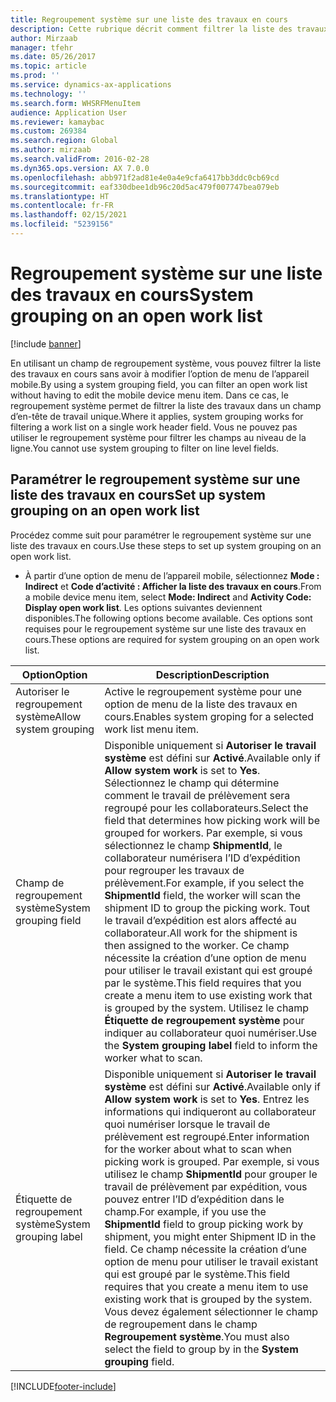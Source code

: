 ```yaml
---
title: Regroupement système sur une liste des travaux en cours
description: Cette rubrique décrit comment filtrer la liste des travaux en cours sur un appareil mobile.
author: Mirzaab
manager: tfehr
ms.date: 05/26/2017
ms.topic: article
ms.prod: ''
ms.service: dynamics-ax-applications
ms.technology: ''
ms.search.form: WHSRFMenuItem
audience: Application User
ms.reviewer: kamaybac
ms.custom: 269384
ms.search.region: Global
ms.author: mirzaab
ms.search.validFrom: 2016-02-28
ms.dyn365.ops.version: AX 7.0.0
ms.openlocfilehash: abb971f2ad81e4e0a4e9cfa6417bb3ddc0cb69cd
ms.sourcegitcommit: eaf330dbee1db96c20d5ac479f007747bea079eb
ms.translationtype: HT
ms.contentlocale: fr-FR
ms.lasthandoff: 02/15/2021
ms.locfileid: "5239156"
---
```

# <a name="system-grouping-on-an-open-work-list"></a><span data-ttu-id="e8703-103">Regroupement système sur une liste des travaux en cours</span><span class="sxs-lookup"><span data-stu-id="e8703-103">System grouping on an open work list</span></span>

[!include [banner](../includes/banner.md)]

<span data-ttu-id="e8703-104">En utilisant un champ de regroupement système, vous pouvez filtrer la liste des travaux en cours sans avoir à modifier l’option de menu de l’appareil mobile.</span><span class="sxs-lookup"><span data-stu-id="e8703-104">By using a system grouping field, you can filter an open work list without having to edit the mobile device menu item.</span></span>
<span data-ttu-id="e8703-105">Dans ce cas, le regroupement système permet de filtrer la liste des travaux dans un champ d’en-tête de travail unique.</span><span class="sxs-lookup"><span data-stu-id="e8703-105">Where it applies, system grouping works for filtering a work list on a single work header field.</span></span> <span data-ttu-id="e8703-106">Vous ne pouvez pas utiliser le regroupement système pour filtrer les champs au niveau de la ligne.</span><span class="sxs-lookup"><span data-stu-id="e8703-106">You cannot use system grouping to filter on line level fields.</span></span>

## <a name="set-up-system-grouping-on-an-open-work-list"></a><span data-ttu-id="e8703-107">Paramétrer le regroupement système sur une liste des travaux en cours</span><span class="sxs-lookup"><span data-stu-id="e8703-107">Set up system grouping on an open work list</span></span>
<span data-ttu-id="e8703-108">Procédez comme suit pour paramétrer le regroupement système sur une liste des travaux en cours.</span><span class="sxs-lookup"><span data-stu-id="e8703-108">Use these steps to set up system grouping on an open work list.</span></span>

-   <span data-ttu-id="e8703-109">À partir d’une option de menu de l’appareil mobile, sélectionnez **Mode : Indirect** et **Code d’activité : Afficher la liste des travaux en cours**.</span><span class="sxs-lookup"><span data-stu-id="e8703-109">From a mobile device menu item, select **Mode: Indirect** and **Activity Code: Display open work list**.</span></span> <span data-ttu-id="e8703-110">Les options suivantes deviennent disponibles.</span><span class="sxs-lookup"><span data-stu-id="e8703-110">The following options become available.</span></span> <span data-ttu-id="e8703-111">Ces options sont requises pour le regroupement système sur une liste des travaux en cours.</span><span class="sxs-lookup"><span data-stu-id="e8703-111">These options are required for system grouping on an open work list.</span></span> 

|        <span data-ttu-id="e8703-112">Option</span><span class="sxs-lookup"><span data-stu-id="e8703-112">Option</span></span>         |                                                                                                                                                                                                                                                                         <span data-ttu-id="e8703-113">Description</span><span class="sxs-lookup"><span data-stu-id="e8703-113">Description</span></span>                                                                                                                                                                                                                                                                         |
|-----------------------|-------------------------------------------------------------------------------------------------------------------------------------------------------------------------------------------------------------------------------------------------------------------------------------------------------------------------------------------------------------------------------------------------------------------------------------------------------------------------------------------------------------------------------------------------------------|
| <span data-ttu-id="e8703-114">Autoriser le regroupement système</span><span class="sxs-lookup"><span data-stu-id="e8703-114">Allow system grouping</span></span> |                                                                                                                                                                                                                                                 <span data-ttu-id="e8703-115">Active le regroupement système pour une option de menu de la liste des travaux en cours.</span><span class="sxs-lookup"><span data-stu-id="e8703-115">Enables system groping for a selected work list menu item.</span></span>                                                                                                                                                                                                                                                  |
| <span data-ttu-id="e8703-116">Champ de regroupement système</span><span class="sxs-lookup"><span data-stu-id="e8703-116">System grouping field</span></span> | <span data-ttu-id="e8703-117">Disponible uniquement si <strong>Autoriser le travail système</strong> est défini sur <strong>Activé</strong>.</span><span class="sxs-lookup"><span data-stu-id="e8703-117">Available only if <strong>Allow system work</strong> is set to <strong>Yes</strong>.</span></span> <span data-ttu-id="e8703-118">Sélectionnez le champ qui détermine comment le travail de prélèvement sera regroupé pour les collaborateurs.</span><span class="sxs-lookup"><span data-stu-id="e8703-118">Select the field that determines how picking work will be grouped for workers.</span></span> <span data-ttu-id="e8703-119">Par exemple, si vous sélectionnez le champ <strong>ShipmentId</strong>, le collaborateur numérisera l’ID d’expédition pour regrouper les travaux de prélèvement.</span><span class="sxs-lookup"><span data-stu-id="e8703-119">For example, if you select the <strong>ShipmentId</strong> field, the worker will scan the shipment ID to group the picking work.</span></span> <span data-ttu-id="e8703-120">Tout le travail d’expédition est alors affecté au collaborateur.</span><span class="sxs-lookup"><span data-stu-id="e8703-120">All work for the shipment is then assigned to the worker.</span></span> <span data-ttu-id="e8703-121">Ce champ nécessite la création d’une option de menu pour utiliser le travail existant qui est groupé par le système.</span><span class="sxs-lookup"><span data-stu-id="e8703-121">This field requires that you create a menu item to use existing work that is grouped by the system.</span></span> <span data-ttu-id="e8703-122">Utilisez le champ <strong>Étiquette de regroupement système</strong> pour indiquer au collaborateur quoi numériser.</span><span class="sxs-lookup"><span data-stu-id="e8703-122">Use the <strong>System grouping label</strong> field to inform the worker what to scan.</span></span> |
| <span data-ttu-id="e8703-123">Étiquette de regroupement système</span><span class="sxs-lookup"><span data-stu-id="e8703-123">System grouping label</span></span> |                       <span data-ttu-id="e8703-124">Disponible uniquement si <strong>Autoriser le travail système</strong> est défini sur <strong>Activé</strong>.</span><span class="sxs-lookup"><span data-stu-id="e8703-124">Available only if <strong>Allow system work</strong> is set to <strong>Yes</strong>.</span></span> <span data-ttu-id="e8703-125">Entrez les informations qui indiqueront au collaborateur quoi numériser lorsque le travail de prélèvement est regroupé.</span><span class="sxs-lookup"><span data-stu-id="e8703-125">Enter information for the worker about what to scan when picking work is grouped.</span></span> <span data-ttu-id="e8703-126">Par exemple, si vous utilisez le champ <strong>ShipmentId</strong> pour grouper le travail de prélèvement par expédition, vous pouvez entrer l’ID d’expédition dans le champ.</span><span class="sxs-lookup"><span data-stu-id="e8703-126">For example, if you use the <strong>ShipmentId</strong> field to group picking work by shipment, you might enter Shipment ID in the field.</span></span> <span data-ttu-id="e8703-127">Ce champ nécessite la création d’une option de menu pour utiliser le travail existant qui est groupé par le système.</span><span class="sxs-lookup"><span data-stu-id="e8703-127">This field requires that you create a menu item to use existing work that is grouped by the system.</span></span> <span data-ttu-id="e8703-128">Vous devez également sélectionner le champ de regroupement dans le champ <strong>Regroupement système</strong>.</span><span class="sxs-lookup"><span data-stu-id="e8703-128">You must also select the field to group by in the <strong>System grouping</strong> field.</span></span>                       |



[!INCLUDE[footer-include](../../includes/footer-banner.md)]